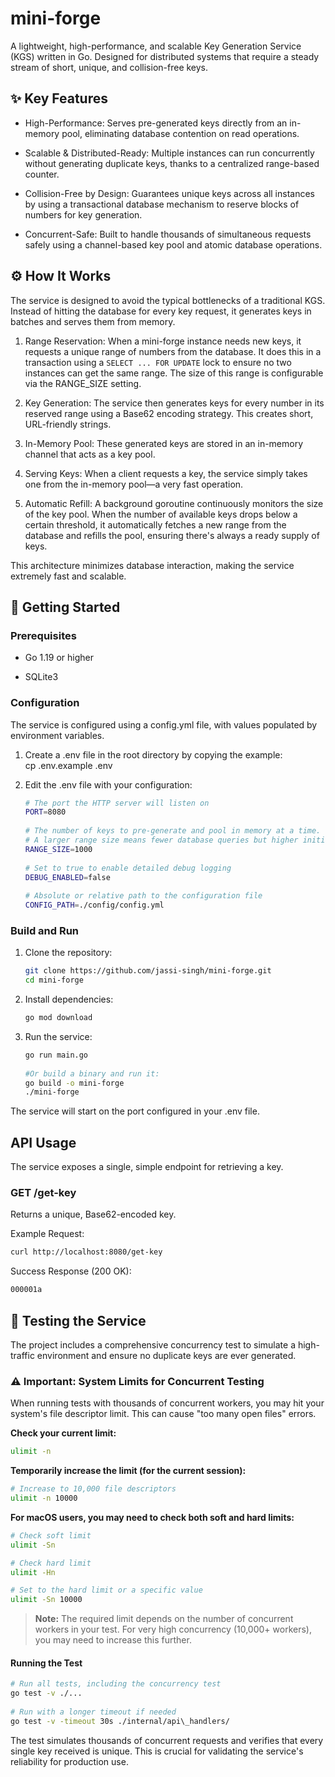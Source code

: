 # mini-forge

A lightweight, high-performance, and scalable Key Generation Service (KGS) written in Go. Designed for distributed systems that require a steady stream of short, unique, and collision-free keys.

## ✨ Key Features

*   High-Performance: Serves pre-generated keys directly from an in-memory pool, eliminating database contention on read operations.
    
*   Scalable & Distributed-Ready: Multiple instances can run concurrently without generating duplicate keys, thanks to a centralized range-based counter.
    
*   Collision-Free by Design: Guarantees unique keys across all instances by using a transactional database mechanism to reserve blocks of numbers for key generation.
    
*   Concurrent-Safe: Built to handle thousands of simultaneous requests safely using a channel-based key pool and atomic database operations.
    

## ⚙️ How It Works

The service is designed to avoid the typical bottlenecks of a traditional KGS. Instead of hitting the database for every key request, it generates keys in batches and serves them from memory.

1.  Range Reservation: When a mini-forge instance needs new keys, it requests a unique range of numbers from the database. It does this in a transaction using a `SELECT ... FOR UPDATE` lock to ensure no two instances can get the same range. The size of this range is configurable via the RANGE\_SIZE setting.
    
2.  Key Generation: The service then generates keys for every number in its reserved range using a Base62 encoding strategy. This creates short, URL-friendly strings.
    
3.  In-Memory Pool: These generated keys are stored in an in-memory channel that acts as a key pool.
    
4.  Serving Keys: When a client requests a key, the service simply takes one from the in-memory pool—a very fast operation.
    
5.  Automatic Refill: A background goroutine continuously monitors the size of the key pool. When the number of available keys drops below a certain threshold, it automatically fetches a new range from the database and refills the pool, ensuring there's always a ready supply of keys.
    

This architecture minimizes database interaction, making the service extremely fast and scalable.

## 🚀 Getting Started

### Prerequisites

*   Go 1.19 or higher
    
*   SQLite3
    

### Configuration

The service is configured using a config.yml file, with values populated by environment variables.

1.  Create a .env file in the root directory by copying the example:  
    cp .env.example .env  
      
    
2.  Edit the .env file with your configuration:  
    ```bash
    # The port the HTTP server will listen on  
    PORT=8080  
      
    # The number of keys to pre-generate and pool in memory at a time.  
    # A larger range size means fewer database queries but higher initial memory use.  
    RANGE_SIZE=1000  
      
    # Set to true to enable detailed debug logging  
    DEBUG_ENABLED=false  
      
    # Absolute or relative path to the configuration file  
    CONFIG_PATH=./config/config.yml 
    ``` 
      
    

### Build and Run

1.  Clone the repository:  
    ```bash
    git clone https://github.com/jassi-singh/mini-forge.git
    cd mini-forge  
    ```
      
    
2.  Install dependencies:  
    ```bash
    go mod download  
    ```
      
    
3.  Run the service:  
    ```bash
    go run main.go  
      
    #Or build a binary and run it:  
    go build -o mini-forge  
    ./mini-forge  
    ```
    

The service will start on the port configured in your .env file.

## API Usage

The service exposes a single, simple endpoint for retrieving a key.

### GET /get-key

Returns a unique, Base62-encoded key.

Example Request:
```bash
curl http://localhost:8080/get-key 
``` 
  

Success Response (200 OK):
```bash
000001a  
```
  

## 🧪 Testing the Service

The project includes a comprehensive concurrency test to simulate a high-traffic environment and ensure no duplicate keys are ever generated.

### ⚠️ Important: System Limits for Concurrent Testing

When running tests with thousands of concurrent workers, you may hit your system's file descriptor limit. This can cause "too many open files" errors.

**Check your current limit:**
```bash
ulimit -n
```

**Temporarily increase the limit (for the current session):**
```bash
# Increase to 10,000 file descriptors
ulimit -n 10000
```

**For macOS users, you may need to check both soft and hard limits:**
```bash
# Check soft limit
ulimit -Sn

# Check hard limit
ulimit -Hn

# Set to the hard limit or a specific value
ulimit -Sn 10000
```

> **Note:** The required limit depends on the number of concurrent workers in your test. For very high concurrency (10,000+ workers), you may need to increase this further.

#### Running the Test

```bash
# Run all tests, including the concurrency test  
go test -v ./...  
  
# Run with a longer timeout if needed  
go test -v -timeout 30s ./internal/api\_handlers/  
```
  

The test simulates thousands of concurrent requests and verifies that every single key received is unique. This is crucial for validating the service's reliability for production use.

